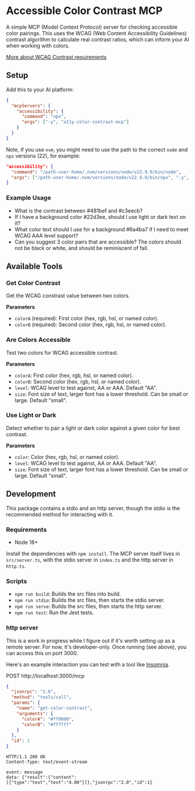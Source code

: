 # Accessible Color Contrast MCP

A simple MCP (Model Context Protocol) server for checking accessible color pairings. This uses the WCAG (Web Content Accessibility Guidelines) contrast algorithm to calculate real contrast ratios, which can inform your AI when working with colors.

[More about WCAG Contrast requirements](https://www.w3.org/WAI/WCAG21/Understanding/contrast-minimum.html)

## Setup

Add this to your AI platform:

```json
{
  "mcpServers": {
    "accessibility": {
      "command": "npx",
      "args": ["-y", "a11y-color-contrast-mcp"]
    }
  }
}
```

Note, if you use `nvm`, you might need to use the path to the correct `node` and `npx` versions (22), for example:

```json
"accessibility": {
  "command": "/path-user-home/.nvm/versions/node/v22.9.0/bin/node",
  "args": ["/path-user-home/.nvm/versions/node/v22.9.0/bin/npx", "-y", "a11y-color-contrast-mcp"]
}
```

### Example Usage

- What is the contrast between #481bef and #c3eecb?
- If I have a background color #22d3ee, should I use light or dark text on it?
- What color text should I use for a background #6a4ba7 if I need to meet WCAG AAA level support?
- Can you suggest 3 color pairs that are accessible? The colors should not be black or white, and should be reminiscent of fall.

## Available Tools

### Get Color Contrast

Get the WCAG constrast value between two colors.

**Parameters**

- `colorA` (required): First color (hex, rgb, hsl, or named color).
- `colorB` (required): Second color (hex, rgb, hsl, or named color).

### Are Colors Accessible

Test two colors for WCAG accessible contrast.

**Parameters**

- `colorA`: First color (hex, rgb, hsl, or named color).
- `colorB`: Second color (hex, rgb, hsl, or named color).
- `level`: WCAG level to test against, AA or AAA. Default "AA".
- `size`: Font size of text, larger font has a lower threshold. Can be small or large. Default "small".

### Use Light or Dark

Detect whether to pair a light or dark color against a given color for best contrast.

**Parameters**

- `color`: Color (hex, rgb, hsl, or named color).
- `level`: WCAG level to test against, AA or AAA. Default "AA".
- `size`: Font size of text, larger font has a lower threshold. Can be small or large. Default "small".

## Development

This package contains a stdio and an http server, though the stdio is the recommended method for interacting with it.

### Requirements

- Node 18+

Install the dependencies with `npm install`. The MCP server itself lives in `src/server.ts`, with the stdio server in `index.ts` and the http server in `http.ts`.

### Scripts

- `npm run build`: Builds the src files into build.
- `npm run stdio`: Builds the src files, then starts the stdio server.
- `npm run serve`: Builds the src files, then starts the http server.
- `npm run test`: Run the Jest tests.

### http server

This is a work in progress while I figure out if it's worth setting up as a remote server. For now, it's developer-only. Once running (see above), you can access this on port 3000.

Here's an example interaction you can test with a tool like [Insomnia](https://insomnia.rest/).

POST http://localhost:3000/mcp

```json
{
  "jsonrpc": "2.0",
  "method": "tools/call",
  "params": {
    "name": "get-color-contrast",
    "arguments": {
      "colorA": "#ff0000",
      "colorB": "#ffffff"
    }
  },
  "id": 1
}
```

```
HTTP/1.1 200 OK
Content-Type: text/event-stream

event: message
data: {"result":{"content":[{"type":"text","text":"4.00"}]},"jsonrpc":"2.0","id":1}
```
